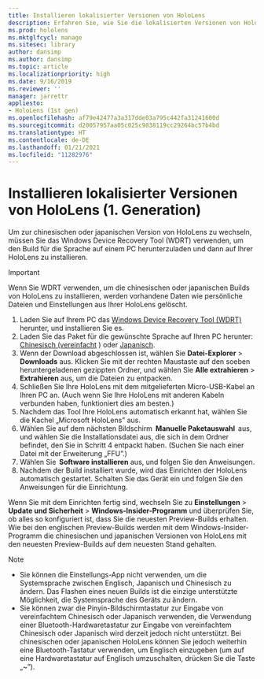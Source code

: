 ```yaml
---
title: Installieren lokalisierter Versionen von HoloLens
description: Erfahren Sie, wie Sie die lokalisierten Versionen von HoloLens (1. Generation) installieren, einschließlich chinesischer und japanischer Versionen.
ms.prod: hololens
ms.mktglfcycl: manage
ms.sitesec: library
author: dansimp
ms.author: dansimp
ms.topic: article
ms.localizationpriority: high
ms.date: 9/16/2019
ms.reviewer: ''
manager: jarrettr
appliesto:
- HoloLens (1st gen)
ms.openlocfilehash: af79e42477a3a317dde03a795c442fa31241600d
ms.sourcegitcommit: d20057957aa05c025c9838119cc29264bc57b4bd
ms.translationtype: HT
ms.contentlocale: de-DE
ms.lasthandoff: 01/21/2021
ms.locfileid: "11282976"
---
```

# Installieren lokalisierter Versionen von HoloLens (1. Generation)

Um zur chinesischen oder japanischen Version von HoloLens zu wechseln, müssen Sie das Windows Device Recovery Tool (WDRT) verwenden, um den Build für die Sprache auf einem PC herunterzuladen und dann auf Ihrer HoloLens zu installieren.

> [!IMPORTANT]
> Wenn Sie WDRT verwenden, um die chinesischen oder japanischen Builds von HoloLens zu installieren, werden vorhandene Daten wie persönliche Dateien und Einstellungen aus Ihrer HoloLens gelöscht. 

1. Laden Sie auf Ihrem PC das [Windows Device Recovery Tool (WDRT)](https://support.microsoft.com/help/12379) herunter, und installieren Sie es.
1. Laden Sie das Paket für die gewünschte Sprache auf Ihren PC herunter: [Chinesisch (vereinfacht](https://aka.ms/hololensdownload-ch) ) oder [Japanisch](https://aka.ms/hololensdownload-jp).
1. Wenn der Download abgeschlossen ist, wählen Sie **Datei-Explorer** > **Downloads** aus. Klicken Sie mit der rechten Maustaste auf den soeben heruntergeladenen gezippten Ordner, und wählen Sie **Alle extrahieren** > **Extrahieren** aus, um die Dateien zu entpacken.
1. Schließen Sie Ihre HoloLens mit dem mitgelieferten Micro-USB-Kabel an Ihren PC an. (Auch wenn Sie Ihre HoloLens mit anderen Kabeln verbunden haben, funktioniert dies am besten.)
1. Nachdem das Tool Ihre HoloLens automatisch erkannt hat, wählen Sie die Kachel „Microsoft HoloLens” aus.
1. Wählen Sie auf dem nächsten Bildschirm  **Manuelle Paketauswahl**  aus, und wählen Sie die Installationsdatei aus, die sich in dem Ordner befindet, den Sie in Schritt 4 entpackt haben. (Suchen Sie nach einer Datei mit der Erweiterung „FFU”.) 
1. Wählen Sie  **Software installieren** aus, und folgen Sie den Anweisungen. 
1. Nachdem der Build installiert wurde, wird das Einrichten der HoloLens automatisch gestartet. Schalten Sie das Gerät ein und folgen Sie den Anweisungen für die Einrichtung. 

Wenn Sie mit dem Einrichten fertig sind, wechseln Sie zu **Einstellungen** > **Update und Sicherheit** > **Windows-Insider-Programm** und überprüfen Sie, ob alles so konfiguriert ist, dass Sie die neuesten Preview-Builds erhalten. Wie bei den englischen Preview-Builds werden mit dem Windows-Insider-Programm die chinesischen und japanischen Versionen von HoloLens mit den neuesten Preview-Builds auf dem neuesten Stand gehalten.

> [!NOTE]
>  
> - Sie können die Einstellungs-App nicht verwenden, um die Systemsprache zwischen Englisch, Japanisch und Chinesisch zu ändern. Das Flashen eines neuen Builds ist die einzige unterstützte Möglichkeit, die Systemsprache des Geräts zu ändern.
> - Sie können zwar die Pinyin-Bildschirmtastatur zur Eingabe von vereinfachtem Chinesisch oder Japanisch verwenden, die Verwendung einer Bluetooth-Hardwaretastatur zur Eingabe von vereinfachtem Chinesisch oder Japanisch wird derzeit jedoch nicht unterstützt.  Bei chinesischen oder japanischen HoloLens können Sie jedoch weiterhin eine Bluetooth-Tastatur verwenden, um Englisch einzugeben (um auf eine Hardwaretastatur auf Englisch umzuschalten, drücken Sie die Taste „~”).
